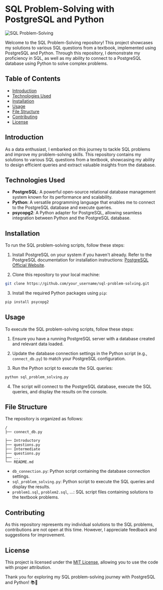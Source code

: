 # SQL Problem-Solving with PostgreSQL and Python

![SQL Problem-Solving](https://www.example.com/sql-problem-solving.png)

Welcome to the SQL Problem-Solving repository! This project showcases my solutions to various SQL questions from a textbook, implemented using PostgreSQL and Python. Through this repository, I demonstrate my proficiency in SQL, as well as my ability to connect to a PostgreSQL database using Python to solve complex problems.

## Table of Contents

- [Introduction](#introduction)
- [Technologies Used](#technologies-used)
- [Installation](#installation)
- [Usage](#usage)
- [File Structure](#file-structure)
- [Contributing](#contributing)
- [License](#license)

## Introduction

As a data enthusiast, I embarked on this journey to tackle SQL problems and improve my problem-solving skills. This repository contains my solutions to various SQL questions from a textbook, showcasing my ability to design efficient queries and extract valuable insights from the database.

## Technologies Used

- **PostgreSQL**: A powerful open-source relational database management system known for its performance and scalability.
- **Python**: A versatile programming language that enables me to connect to the PostgreSQL database and execute queries.
- **psycopg2**: A Python adapter for PostgreSQL, allowing seamless integration between Python and the PostgreSQL database.

## Installation

To run the SQL problem-solving scripts, follow these steps:

1. Install PostgreSQL on your system if you haven't already. Refer to the PostgreSQL documentation for installation instructions: [PostgreSQL Official Website](https://www.postgresql.org/).

2. Clone this repository to your local machine:

```bash
git clone https://github.com/your_username/sql-problem-solving.git
```

3. Install the required Python packages using `pip`:

```bash
pip install psycopg2
```

## Usage

To execute the SQL problem-solving scripts, follow these steps:

1. Ensure you have a running PostgreSQL server with a database created and relevant data loaded.

2. Update the database connection settings in the Python script (e.g., `connect_db.py`) to match your PostgreSQL configuration.

3. Run the Python script to execute the SQL queries:

```bash
python sql_problem_solving.py
```

4. The script will connect to the PostgreSQL database, execute the SQL queries, and display the results on the console.

## File Structure

The repository is organized as follows:

```
/
├── connect_db.py

├── Introductory
├── questions.py
├── Intermediate
├── questions.py
├── ...
└── README.md
```

- `db_connection.py`: Python script containing the database connection settings.
- `sql_problem_solving.py`: Python script to execute the SQL queries and display the results.
- `problem1.sql`, `problem2.sql`, ...: SQL script files containing solutions to the textbook problems.

## Contributing

As this repository represents my individual solutions to the SQL problems, contributions are not open at this time. However, I appreciate feedback and suggestions for improvement.

## License

This project is licensed under the [MIT License](LICENSE), allowing you to use the code with proper attribution.

Thank you for exploring my SQL problem-solving journey with PostgreSQL and Python! 📚🐍
